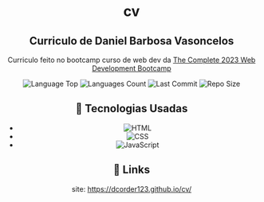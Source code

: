 <div align="center">
  
# cv

## Curriculo de Daniel Barbosa Vasoncelos 
<p>Curriculo feito no bootcamp curso de web dev da <a href="https://www.udemy.com/course/the-complete-web-development-bootcamp/">The Complete 2023 Web Development Bootcamp</a></p>
<p>
<!-- Image Shields -->
<img  alt="Language Top"  src="https://img.shields.io/github/languages/top/Dcorder123/cv">
<img  alt="Languages Count"  src="https://img.shields.io/github/languages/count/Dcorder123/cv">
<img  alt="Last Commit"  src="https://img.shields.io/github/last-commit/Dcorder123/cv">
<img  alt="Repo Size"  src="https://img.shields.io/github/repo-size/Dcorder123/cv">
</a>
</p>

## 📌 Tecnologias Usadas
- <img  alt="HTML"  src="https://img.shields.io/badge/-HTML-333333?style=flat&logo=HTML5">
- <img  alt="CSS"  src="https://img.shields.io/badge/-CSS-333333?style=flat&logo=CSS3">
- <img  alt="JavaScript"  src="https://img.shields.io/badge/-JavaScript-333333?style=flat&logo=javascript">

## 📌 Links
site: https://dcorder123.github.io/cv/
</div>


